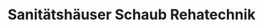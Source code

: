 ---
title: "Sanitätshäuser Schaub Rehatechnik"
url: /kamenz/sanitaetshaeuser-schaub-rehatechnik/
shop: Sanitätshaus
---